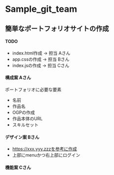 # Sample_git_team

## 簡単なポートフォリオサイトの作成
#### TODO

* index.html作成 -> 担当 Aさん
* app.cssの作成 -> 担当 Bさん
* index.jsの作成 -> 担当 Cさん

#### 構成案 Aさん
ポートフォリオに必要な要素
- 名前
- 作品名
- OGPの作成
- 作品本体のURL
- スキルセット

#### デザイン案 Bさん

* https://xxx.yyy.zzzを参考に作成
* 上部にmenuかつ右上部にログイン


#### 機能案 Cさん
